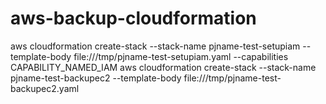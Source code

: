 # aws-backup-cloudformation

aws cloudformation create-stack --stack-name pjname-test-setupiam  --template-body file:///tmp/pjname-test-setupiam.yaml --capabilities CAPABILITY_NAMED_IAM
aws cloudformation create-stack --stack-name pjname-test-backupec2 --template-body file:///tmp/pjname-test-backupec2.yaml 
